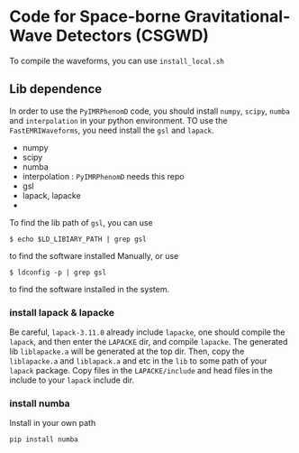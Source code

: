 # Code for Space-borne Gravitational-Wave Detectors (CSGWD)

To compile the waveforms, you can use `install_local.sh`

## Lib dependence

In order to use the `PyIMRPhenomD` code, you should install `numpy`, `scipy`, `numba` and `interpolation` in your python environment. 
TO use the `FastEMRIWaveforms`, you need install the `gsl` and `lapack`.

- numpy
- scipy
- numba
- interpolation : `PyIMRPhenomD` needs this repo
- gsl
- lapack, lapacke
- 

To find the lib path of `gsl`, you can use
```
$ echo $LD_LIBIARY_PATH | grep gsl
```
to find the software installed Manually, or use
```
$ ldconfig -p | grep gsl
```
to find the software installed in the system.

### install lapack & lapacke

Be careful, `lapack-3.11.0` already include `lapacke`, one should compile the `lapack`, and then enter the `LAPACKE` dir, and compile `lapacke`. 
The generated lib `liblapacke.a` will be generated at the top dir.
Then, copy the `liblapacke.a` and `liblapack.a` and etc in the `lib` to some path of your `lapack` package.
Copy files in the `LAPACKE/include` and head files in the include to your `lapack` include dir.

### install numba 

Install in your own path
```
pip install numba
```
